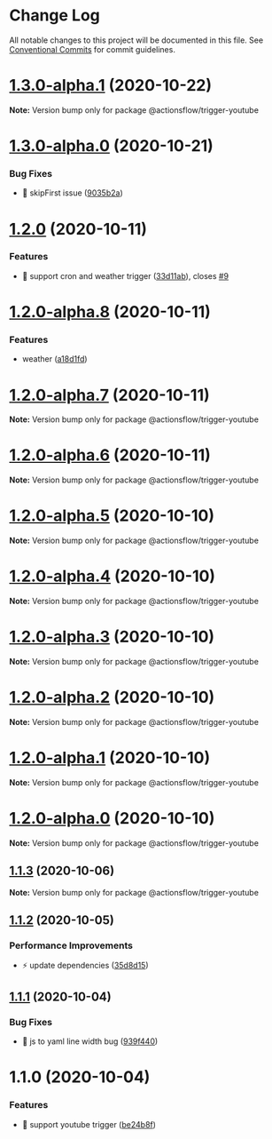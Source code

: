 # Change Log

All notable changes to this project will be documented in this file.
See [Conventional Commits](https://conventionalcommits.org) for commit guidelines.

# [1.3.0-alpha.1](https://github.com/actionsflow/actionsflow/compare/@actionsflow/trigger-youtube@1.3.0-alpha.0...@actionsflow/trigger-youtube@1.3.0-alpha.1) (2020-10-22)

**Note:** Version bump only for package @actionsflow/trigger-youtube





# [1.3.0-alpha.0](https://github.com/actionsflow/actionsflow/compare/@actionsflow/trigger-youtube@1.2.0...@actionsflow/trigger-youtube@1.3.0-alpha.0) (2020-10-21)


### Bug Fixes

* 🐛 skipFirst issue ([9035b2a](https://github.com/actionsflow/actionsflow/commit/9035b2a3e80085fe9e0f94053edeae55526b5a34))





# [1.2.0](https://github.com/actionsflow/actionsflow/compare/@actionsflow/trigger-youtube@1.1.3...@actionsflow/trigger-youtube@1.2.0) (2020-10-11)


### Features

* 🎸 support cron and weather trigger ([33d11ab](https://github.com/actionsflow/actionsflow/commit/33d11ab0952b84aaa38e7195407138180f727392)), closes [#9](https://github.com/actionsflow/actionsflow/issues/9)





# [1.2.0-alpha.8](https://github.com/actionsflow/actionsflow/compare/@actionsflow/trigger-youtube@1.2.0-alpha.7...@actionsflow/trigger-youtube@1.2.0-alpha.8) (2020-10-11)


### Features

* weather ([a18d1fd](https://github.com/actionsflow/actionsflow/commit/a18d1fd3d27db8a287452381eaf0d38470ea2993))





# [1.2.0-alpha.7](https://github.com/actionsflow/actionsflow/compare/@actionsflow/trigger-youtube@1.2.0-alpha.6...@actionsflow/trigger-youtube@1.2.0-alpha.7) (2020-10-11)

**Note:** Version bump only for package @actionsflow/trigger-youtube





# [1.2.0-alpha.6](https://github.com/actionsflow/actionsflow/compare/@actionsflow/trigger-youtube@1.2.0-alpha.5...@actionsflow/trigger-youtube@1.2.0-alpha.6) (2020-10-11)

**Note:** Version bump only for package @actionsflow/trigger-youtube





# [1.2.0-alpha.5](https://github.com/actionsflow/actionsflow/compare/@actionsflow/trigger-youtube@1.2.0-alpha.4...@actionsflow/trigger-youtube@1.2.0-alpha.5) (2020-10-10)

**Note:** Version bump only for package @actionsflow/trigger-youtube





# [1.2.0-alpha.4](https://github.com/actionsflow/actionsflow/compare/@actionsflow/trigger-youtube@1.2.0-alpha.3...@actionsflow/trigger-youtube@1.2.0-alpha.4) (2020-10-10)

**Note:** Version bump only for package @actionsflow/trigger-youtube





# [1.2.0-alpha.3](https://github.com/actionsflow/actionsflow/compare/@actionsflow/trigger-youtube@1.2.0-alpha.2...@actionsflow/trigger-youtube@1.2.0-alpha.3) (2020-10-10)

**Note:** Version bump only for package @actionsflow/trigger-youtube





# [1.2.0-alpha.2](https://github.com/actionsflow/actionsflow/compare/@actionsflow/trigger-youtube@1.2.0-alpha.1...@actionsflow/trigger-youtube@1.2.0-alpha.2) (2020-10-10)

**Note:** Version bump only for package @actionsflow/trigger-youtube





# [1.2.0-alpha.1](https://github.com/actionsflow/actionsflow/compare/@actionsflow/trigger-youtube@1.2.0-alpha.0...@actionsflow/trigger-youtube@1.2.0-alpha.1) (2020-10-10)

**Note:** Version bump only for package @actionsflow/trigger-youtube





# [1.2.0-alpha.0](https://github.com/actionsflow/actionsflow/compare/@actionsflow/trigger-youtube@1.1.3...@actionsflow/trigger-youtube@1.2.0-alpha.0) (2020-10-10)

**Note:** Version bump only for package @actionsflow/trigger-youtube





## [1.1.3](https://github.com/actionsflow/actionsflow/compare/@actionsflow/trigger-youtube@1.1.2...@actionsflow/trigger-youtube@1.1.3) (2020-10-06)

**Note:** Version bump only for package @actionsflow/trigger-youtube





## [1.1.2](https://github.com/actionsflow/actionsflow/compare/@actionsflow/trigger-youtube@1.1.1...@actionsflow/trigger-youtube@1.1.2) (2020-10-05)


### Performance Improvements

* ⚡️ update dependencies ([35d8d15](https://github.com/actionsflow/actionsflow/commit/35d8d15d049f9b8109186449c3405a7c891d1bab))





## [1.1.1](https://github.com/actionsflow/actionsflow/compare/@actionsflow/trigger-youtube@1.1.0...@actionsflow/trigger-youtube@1.1.1) (2020-10-04)


### Bug Fixes

* 🐛 js to yaml line width bug ([939f440](https://github.com/actionsflow/actionsflow/commit/939f440e735ebffbf14224974e4ebe325f23edd8))





# 1.1.0 (2020-10-04)


### Features

* 🎸 support youtube trigger ([be24b8f](https://github.com/actionsflow/actionsflow/commit/be24b8f4aaf9b5570b84075c8656d30791a2f6fd))

